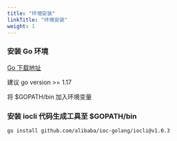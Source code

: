 ```yaml
---
title: "环境安装"
linkTitle: "环境安装"
weight: 1
---
```


### 安装 Go 环境

[Go 下载地址](https://golang.google.cn/)

建议 go version >= 1.17

将 $GOPATH/bin 加入环境变量

### 安装 iocli 代码生成工具至 $GOPATH/bin

```shell
go install github.com/alibaba/ioc-golang/iocli@v1.0.3
```
